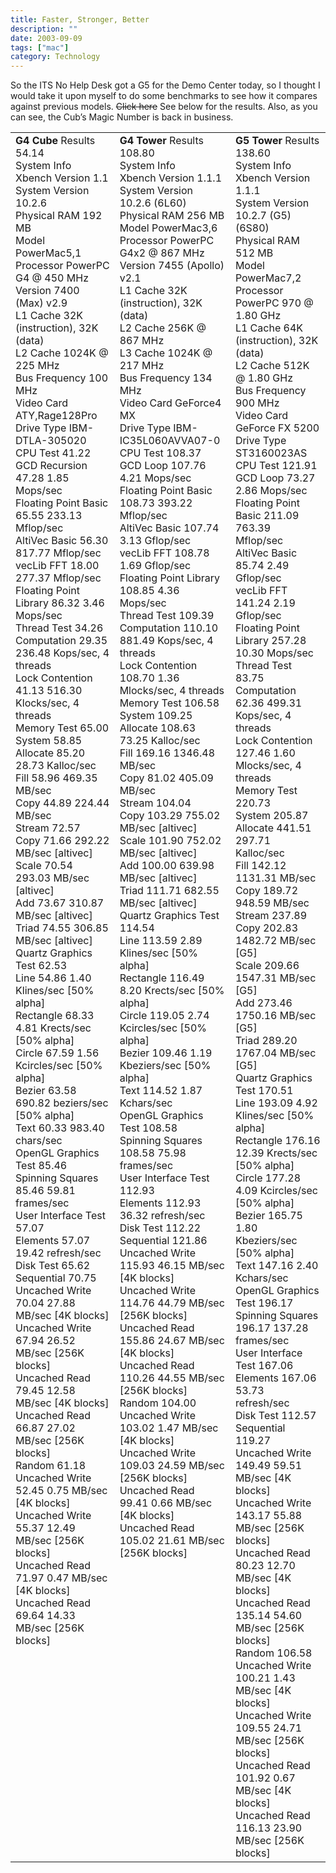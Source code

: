```yaml
---
title: Faster, Stronger, Better
description: ""
date: 2003-09-09
tags: ["mac"]
category: Technology
---
```


So the ITS No Help Desk got a G5 for the Demo Center today, so I thought I would take it upon myself to do some benchmarks to see how it compares against previous models. <strike>Click here</strike> See below for the results. Also, as you can see, the Cub’s Magic Number is back in business.

<table width="100%" border="0" cellpadding="3">
  <tbody><tr valign="top"> 
    <td><strong>G4 Cube</strong>
      Results 54.14 <br>
        System Info <br>
        Xbench Version 1.1<br>
        System Version 10.2.6<br>
        Physical RAM 192 MB<br>
        Model PowerMac5,1<br>
        Processor PowerPC G4 @ 450 MHz<br>
        Version 7400 (Max) v2.9<br>
        L1 Cache 32K (instruction), 32K (data)<br>
        L2 Cache 1024K @ 225 MHz<br>
        Bus Frequency 100 MHz<br>
        Video Card ATY,Rage128Pro<br>
        Drive Type IBM-DTLA-305020<br>
        CPU Test 41.22 <br>
        GCD Recursion 47.28 1.85 Mops/sec<br>
        Floating Point Basic 65.55 233.13 Mflop/sec<br>
        AltiVec Basic 56.30 817.77 Mflop/sec<br>
        vecLib FFT 18.00 277.37 Mflop/sec<br>
        Floating Point Library 86.32 3.46 Mops/sec<br>
        Thread Test 34.26 <br>
        Computation 29.35 236.48 Kops/sec, 4 threads<br>
        Lock Contention 41.13 516.30 Klocks/sec, 4 threads<br>
        Memory Test 65.00 <br>
        System 58.85 <br>
        Allocate 85.20 28.73 Kalloc/sec<br>
        Fill 58.96 469.35 MB/sec<br>
        Copy 44.89 224.44 MB/sec<br>
        Stream 72.57 <br>
        Copy 71.66 292.22 MB/sec [altivec]<br>
        Scale 70.54 293.03 MB/sec [altivec]<br>
        Add 73.67 310.87 MB/sec [altivec]<br>
        Triad 74.55 306.85 MB/sec [altivec]<br>
        Quartz Graphics Test 62.53 <br>
        Line 54.86 1.40 Klines/sec [50% alpha]<br>
        Rectangle 68.33 4.81 Krects/sec [50% alpha]<br>
        Circle 67.59 1.56 Kcircles/sec [50% alpha]<br>
        Bezier 63.58 690.82 beziers/sec [50% alpha]<br>
        Text 60.33 983.40 chars/sec<br>
        OpenGL Graphics Test 85.46 <br>
        Spinning Squares 85.46 59.81 frames/sec<br>
        User Interface Test 57.07 <br>
        Elements 57.07 19.42 refresh/sec<br>
        Disk Test 65.62 <br>
        Sequential 70.75 <br>
        Uncached Write 70.04 27.88 MB/sec [4K blocks]<br>
        Uncached Write 67.94 26.52 MB/sec [256K blocks]<br>
        Uncached Read 79.45 12.58 MB/sec [4K blocks]<br>
        Uncached Read 66.87 27.02 MB/sec [256K blocks]<br>
        Random 61.18 <br>
        Uncached Write 52.45 0.75 MB/sec [4K blocks]<br>
        Uncached Write 55.37 12.49 MB/sec [256K blocks]<br>
        Uncached Read 71.97 0.47 MB/sec [4K blocks]<br>
        Uncached Read 69.64 14.33 MB/sec [256K blocks]
      </td>
    <td><strong>G4 Tower</strong>
      Results 108.80 <br>
        System Info <br>
        Xbench Version 1.1.1<br>
        System Version 10.2.6 (6L60)<br>
        Physical RAM 256 MB<br>
        Model PowerMac3,6<br>
        Processor PowerPC G4x2 @ 867 MHz<br>
        Version 7455 (Apollo) v2.1<br>
        L1 Cache 32K (instruction), 32K (data)<br>
        L2 Cache 256K @ 867 MHz<br>
        L3 Cache 1024K @ 217 MHz<br>
        Bus Frequency 134 MHz<br>
        Video Card GeForce4 MX<br>
        Drive Type IBM-IC35L060AVVA07-0<br>
        CPU Test 108.37 <br>
        GCD Loop 107.76 4.21 Mops/sec<br>
        Floating Point Basic 108.73 393.22 Mflop/sec<br>
        AltiVec Basic 107.74 3.13 Gflop/sec<br>
        vecLib FFT 108.78 1.69 Gflop/sec<br>
        Floating Point Library 108.85 4.36 Mops/sec<br>
        Thread Test 109.39 <br>
        Computation 110.10 881.49 Kops/sec, 4 threads<br>
        Lock Contention 108.70 1.36 Mlocks/sec, 4 threads<br>
        Memory Test 106.58 <br>
        System 109.25 <br>
        Allocate 108.63 73.25 Kalloc/sec<br>
        Fill 169.16 1346.48 MB/sec<br>
        Copy 81.02 405.09 MB/sec<br>
        Stream 104.04 <br>
        Copy 103.29 755.02 MB/sec [altivec]<br>
        Scale 101.90 752.02 MB/sec [altivec]<br>
        Add 100.00 639.98 MB/sec [altivec]<br>
        Triad 111.71 682.55 MB/sec [altivec]<br>
        Quartz Graphics Test 114.54 <br>
        Line 113.59 2.89 Klines/sec [50% alpha]<br>
        Rectangle 116.49 8.20 Krects/sec [50% alpha]<br>
        Circle 119.05 2.74 Kcircles/sec [50% alpha]<br>
        Bezier 109.46 1.19 Kbeziers/sec [50% alpha]<br>
        Text 114.52 1.87 Kchars/sec<br>
        OpenGL Graphics Test 108.58 <br>
        Spinning Squares 108.58 75.98 frames/sec<br>
        User Interface Test 112.93 <br>
        Elements 112.93 36.32 refresh/sec<br>
        Disk Test 112.22 <br>
        Sequential 121.86 <br>
        Uncached Write 115.93 46.15 MB/sec [4K blocks]<br>
        Uncached Write 114.76 44.79 MB/sec [256K blocks]<br>
        Uncached Read 155.86 24.67 MB/sec [4K blocks]<br>
        Uncached Read 110.26 44.55 MB/sec [256K blocks]<br>
        Random 104.00 <br>
        Uncached Write 103.02 1.47 MB/sec [4K blocks]<br>
        Uncached Write 109.03 24.59 MB/sec [256K blocks]<br>
        Uncached Read 99.41 0.66 MB/sec [4K blocks]<br>
        Uncached Read 105.02 21.61 MB/sec [256K blocks]
    </td>
    <td><strong>G5 Tower</strong>
      Results 138.60 <br>
        System Info <br>
        Xbench Version 1.1.1<br>
        System Version 10.2.7 (G5) (6S80)<br>
        Physical RAM 512 MB<br>
        Model PowerMac7,2<br>
        Processor PowerPC 970 @ 1.80 GHz<br>
        L1 Cache 64K (instruction), 32K (data)<br>
        L2 Cache 512K @ 1.80 GHz<br>
        Bus Frequency 900 MHz<br>
        Video Card GeForce FX 5200<br>
        Drive Type ST3160023AS<br>
        CPU Test 121.91 <br>
        GCD Loop 73.27 2.86 Mops/sec<br>
        Floating Point Basic 211.09 763.39 Mflop/sec<br>
        AltiVec Basic 85.74 2.49 Gflop/sec<br>
        vecLib FFT 141.24 2.19 Gflop/sec<br>
        Floating Point Library 257.28 10.30 Mops/sec<br>
        Thread Test 83.75 <br>
        Computation 62.36 499.31 Kops/sec, 4 threads<br>
        Lock Contention 127.46 1.60 Mlocks/sec, 4 threads<br>
        Memory Test 220.73 <br>
        System 205.87 <br>
        Allocate 441.51 297.71 Kalloc/sec<br>
        Fill 142.12 1131.31 MB/sec<br>
        Copy 189.72 948.59 MB/sec<br>
        Stream 237.89 <br>
        Copy 202.83 1482.72 MB/sec [G5]<br>
        Scale 209.66 1547.31 MB/sec [G5]<br>
        Add 273.46 1750.16 MB/sec [G5]<br>
        Triad 289.20 1767.04 MB/sec [G5]<br>
        Quartz Graphics Test 170.51 <br>
        Line 193.09 4.92 Klines/sec [50% alpha]<br>
        Rectangle 176.16 12.39 Krects/sec [50% alpha]<br>
        Circle 177.28 4.09 Kcircles/sec [50% alpha]<br>
        Bezier 165.75 1.80 Kbeziers/sec [50% alpha]<br>
        Text 147.16 2.40 Kchars/sec<br>
        OpenGL Graphics Test 196.17 <br>
        Spinning Squares 196.17 137.28 frames/sec<br>
        User Interface Test 167.06 <br>
        Elements 167.06 53.73 refresh/sec<br>
        Disk Test 112.57 <br>
        Sequential 119.27 <br>
        Uncached Write 149.49 59.51 MB/sec [4K blocks]<br>
        Uncached Write 143.17 55.88 MB/sec [256K blocks]<br>
        Uncached Read 80.23 12.70 MB/sec [4K blocks]<br>
        Uncached Read 135.14 54.60 MB/sec [256K blocks]<br>
        Random 106.58 <br>
        Uncached Write 100.21 1.43 MB/sec [4K blocks]<br>
        Uncached Write 109.55 24.71 MB/sec [256K blocks]<br>
        Uncached Read 101.92 0.67 MB/sec [4K blocks]<br>
        Uncached Read 116.13 23.90 MB/sec [256K blocks]
      </td>
  </tr>
</tbody></table>
